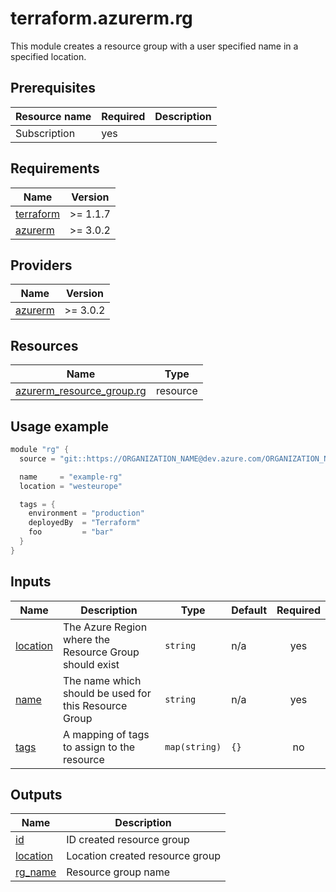# terraform.azurerm.rg

This module creates a resource group with a user specified name in a specified location.

## Prerequisites

| Resource name | Required | Description |
|---------------|----------|-------------|
| Subscription  | yes      |             |

## Requirements

| Name | Version |
|------|---------|
| <a name="requirement_terraform"></a> [terraform](#requirement\_terraform) | >= 1.1.7 |
| <a name="requirement_azurerm"></a> [azurerm](#requirement\_azurerm) | >= 3.0.2 |

## Providers

| Name | Version |
|------|---------|
| <a name="provider_azurerm"></a> [azurerm](#provider\_azurerm) | >= 3.0.2 |

## Resources

| Name | Type |
|------|------|
| [azurerm_resource_group.rg](https://registry.terraform.io/providers/hashicorp/azurerm/latest/docs/resources/resource_group) | resource |



## Usage example

```go
module "rg" {
  source = "git::https://ORGANIZATION_NAME@dev.azure.com/ORGANIZATION_NAME/PROJECT_NAME/_git/terraform.azurerm.rg?ref=v1.2.0"

  name     = "example-rg"
  location = "westeurope"

  tags = {
    environment = "production"
    deployedBy  = "Terraform"
    foo         = "bar"
  }
}
```

## Inputs

| Name | Description | Type | Default | Required |
|------|-------------|------|---------|:--------:|
| <a name="input_location"></a> [location](#input\_location) | The Azure Region where the Resource Group should exist | `string` | n/a | yes |
| <a name="input_name"></a> [name](#input\_name) | The name which should be used for this Resource Group | `string` | n/a | yes |
| <a name="input_tags"></a> [tags](#input\_tags) | A mapping of tags to assign to the resource | `map(string)` | `{}` | no |

## Outputs

| Name | Description |
|------|-------------|
| <a name="output_id"></a> [id](#output\_id) | ID created resource group |
| <a name="output_location"></a> [location](#output\_location) | Location created resource group |
| <a name="output_rg_name"></a> [rg\_name](#output\_rg\_name) | Resource group name |